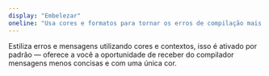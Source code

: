 ```yaml
---
display: "Embelezar"
oneline: "Usa cores e formatos para tornar os erros de compilação mais fáceis de ler"
---
```


Estiliza erros e mensagens utilizando cores e contextos, isso é ativado por padrão &mdash; oferece a você a oportunidade de receber do compilador mensagens menos concisas e com uma única cor.